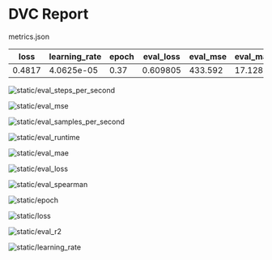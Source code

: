 # DVC Report

metrics.json

|   loss |   learning_rate |   epoch |   eval_loss |   eval_mse |   eval_mae |   eval_r2 |   eval_spearman |   eval_runtime |   eval_samples_per_second |   eval_steps_per_second |   step |
|--------|-----------------|---------|-------------|------------|------------|-----------|-----------------|----------------|---------------------------|-------------------------|--------|
| 0.4817 |      4.0625e-05 |    0.37 |    0.609805 |    433.592 |    17.1286 |     0.513 |        0.683941 |        49.0144 |                   422.467 |                   2.203 |      3 |

![static/eval_steps_per_second](static/eval_steps_per_second.png)

![static/eval_mse](static/eval_mse.png)

![static/eval_samples_per_second](static/eval_samples_per_second.png)

![static/eval_runtime](static/eval_runtime.png)

![static/eval_mae](static/eval_mae.png)

![static/eval_loss](static/eval_loss.png)

![static/eval_spearman](static/eval_spearman.png)

![static/epoch](static/epoch.png)

![static/loss](static/loss.png)

![static/eval_r2](static/eval_r2.png)

![static/learning_rate](static/learning_rate.png)
